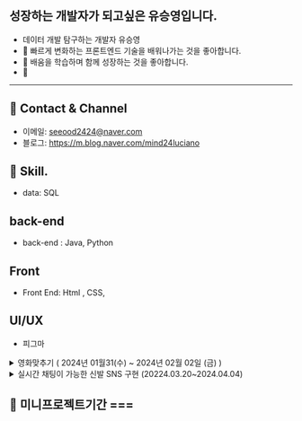 ## 성장하는 개발자가 되고싶은  유승영입니다.
 
-   데이터 개발 탐구하는 개발자 유승영
-  🔭 빠르게 변화하는 프론트엔드 기술을 배워나가는 것을 좋아합니다.
-  👯 배움을 학습하며 함께 성장하는 것을 좋아합니다.
-  👀 
***
## 🐲 Contact & Channel
- 이메일: seeood2424@naver.com
- 블로그: https://m.blog.naver.com/mind24luciano

## 🙂 Skill.
- data:  SQL

## back-end 
- back-end : Java, Python
## Front
- Front End:  Html , CSS,
## UI/UX
- 피그마






<details>
  <summary>영화맞추기 ( 2024년 01월31(수) ~ 2024년 02월 02일 (금) )</summary>

 ## 📅 미니프로젝트기간 ===
- 팀 미니프로젝트 기간:  2024년 01월31(수) ~ 2024년 02월 02일 (금)


팀원  : 손채영, 김경민, 박경완, 유승영, 장민중
 ## 주요개발 내용 ===
- 주요기능: 랭킹조회, 싱글게임, 연습게임, 힌트 제공


  
</details>


<details>
  <summary>실시간 채팅이 가능한 신발 SNS 구현 (20224.03.20~2024.04.04)</summary>
 
</details>

 ## 📅 미니프로젝트기간 ===


